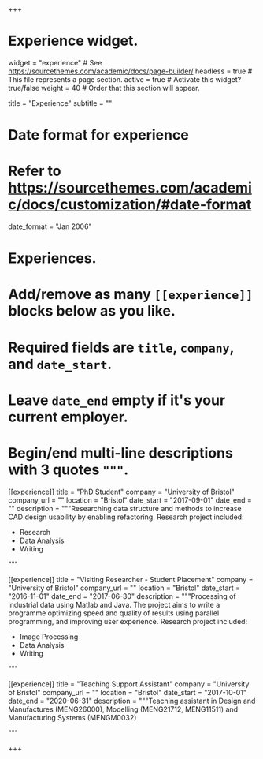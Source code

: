 +++
# Experience widget.
widget = "experience"  # See https://sourcethemes.com/academic/docs/page-builder/
headless = true  # This file represents a page section.
active = true  # Activate this widget? true/false
weight = 40  # Order that this section will appear.

title = "Experience"
subtitle = ""

# Date format for experience
#   Refer to https://sourcethemes.com/academic/docs/customization/#date-format
date_format = "Jan 2006"

# Experiences.
#   Add/remove as many `[[experience]]` blocks below as you like.
#   Required fields are `title`, `company`, and `date_start`.
#   Leave `date_end` empty if it's your current employer.
#   Begin/end multi-line descriptions with 3 quotes `"""`.
[[experience]]
  title = "PhD Student"
  company = "University of Bristol"
  company_url = ""
  location = "Bristol"
  date_start = "2017-09-01"
  date_end = ""
  description = """Researching data structure and methods to increase CAD design usability by enabling refactoring.  Research project included:

  * Research
  * Data Analysis
  * Writing

"""



[[experience]]
  title = "Visiting Researcher -  Student Placement"
  company = "University of Bristol"
  company_url = ""
  location = "Bristol"
  date_start = "2016-11-01"
  date_end = "2017-06-30"
  description = """Processing of industrial data using Matlab and Java. The project aims to write a programme optimizing speed and quality of results using parallel programming, and improving user experience. Research project included:

  * Image Processing
  * Data Analysis
  * Writing

"""



[[experience]]
  title = "Teaching Support Assistant"
  company = "University of Bristol"
  company_url = ""
  location = "Bristol"
  date_start = "2017-10-01"
  date_end = "2020-06-31"
  description = """Teaching assistant in Design and Manufactures (MENG26000), Modelling (MENG21712, MENG11511) and Manufacturing Systems (MENGM0032)

"""

+++
